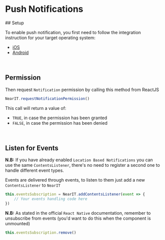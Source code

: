 # Push Notifications

## Setup

To enable push notification, you first need to follow the integration instruction for your target operating system:

- [iOS](push-notifications-ios.md)
- [Android](push-notifications-android.md)

<br>

## Permission
Then request `Notification` permission by calling this method from ReactJS
```js
NearIT.requestNotificationPermission()
```

This call will return a value of:

- `TRUE`, in case the permission has been granted
- `FALSE`, in case the permission has been denied

<br>

## Listen for Events
**N.B:** If you have already enabled `Location Based Notifications` you can use the same `ContentsListener`, there's no need to register a second one to handle different event types.

Events are delivered through events, to listen to them just add a new `ContentsListener` to `NearIT`
```js
this.eventsSubscription = NearIT.addContentsListener(event => {
    // Your events handling code here
})
```

**N.B:** As stated in the official `React Native` documentation, remember to unsubscribe from events (you'd want to do this when the component is unmounted)
```js
this.eventsSubscription.remove()
```